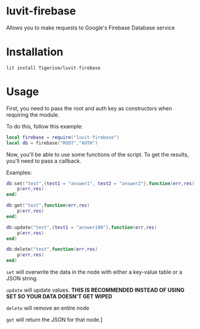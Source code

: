 # luvit-firebase
Allows you to make requests to Google's Firebase Database service

# Installation
``lit install Tigerism/luvit-firebase``

# Usage
First, you need to pass the root and auth key as constructors when requiring the module.

To do this, follow this example:

```lua
local firebase = require("luvit-firebase")
local db = firebase("ROOT","AUTH")
```

Now, you'll be able to use some functions of the script. To get the results, you'll need to pass a callback.

Examples:
```lua
db:set("test",{test1 = "answer1", test2 = "answer2"},function(err,res)
	p(err,res)
end)

db:get("test",function(err,res)
	p(err,res)
end)

db:update("test",{test1 = "answer100"},function(err,res)
	p(err,res)
end)

db:delete("test",function(err,res)
	p(err,res)
end)


```

``set`` will overwrite the data in the node with either a key-value table or a JSON string.

``update`` will update values. **THIS IS RECOMMENDED INSTEAD OF USING SET SO YOUR DATA DOESN'T GET WIPED**

``delete`` will remove an entire node

``get`` will return the JSON for that node.]
